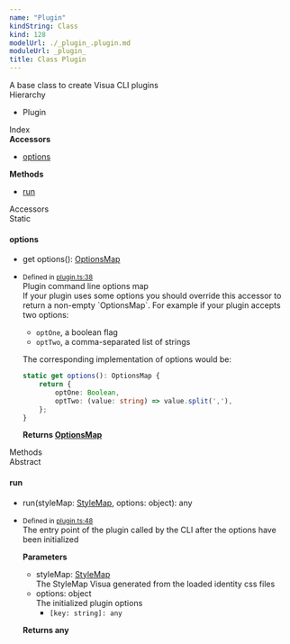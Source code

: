 ```yaml
---
name: "Plugin"
kindString: Class
kind: 128
modelUrl: ./_plugin_.plugin.md
moduleUrl: _plugin_
title: Class Plugin
---
```

<section class="tsd-panel tsd-comment">
<div class="pt-1 tsd-comment">
<div markdown="1">
A base class to create Visua CLI plugins
</div>
</div>
</section>


<section class="pt-2 tsd-panel tsd-hierarchy">
<div class="lead">Hierarchy</div>
<ul class="pl-3 tsd-hierarchy list-style-initial">
<li>
<span class="target">Plugin</span>

</li>
</ul>

</section>





<section >
<div class="lead pb-2">Index</div>
<section class="tsd-panel tsd-index-panel">
<div class="tsd-index-content">
<section class="tsd-index-section ">
<strong>Accessors</strong>
<ul>
<li class="tsd-kind-get-signature tsd-parent-kind-class tsd-is-static"><a href="../_plugin_.plugin/#options" class="tsd-kind-icon">options</a></li>
</ul>
</section>
<section class="tsd-index-section ">
<strong>Methods</strong>
<ul>
<li class="tsd-kind-method tsd-parent-kind-class"><a href="../_plugin_.plugin/#run" class="tsd-kind-icon">run</a></li>
</ul>
</section>
</div>
</section>
</section>
<section>
<div class="lead">Accessors</div>
<section class="pb-4 pt-2 tsd-kind-get-signature tsd-parent-kind-class tsd-is-static">
<div class="d-flex flex-row">
<div class="h4 pr-1"><span class="badge badge-primary">Static</span></div>
<h4 id="options">options</h4>
</div>


<ul class="tsd-signatures tsd-kind-get-signature tsd-parent-kind-class tsd-is-static">
<li class="tsd-signature tsd-kind-icon"><span class="tsd-signature-symbol">get</span> options<span class="tsd-signature-symbol">(</span><span class="tsd-signature-symbol">)</span><span class="tsd-signature-symbol">: </span><a href="../_plugin_/#optionsmap" class="tsd-signature-type">OptionsMap</a></li>
</ul>

<ul class="tsd-descriptions">
<li class="tsd-description">
<aside class="tsd-sources pb-2">
<div class="d-flex flex-column">
<small class="text-muted">Defined in <a href="https://github.com/umbopepato/visua/blob/098ba6b/src/plugin.ts#L38">plugin.ts:38</a></small>
</div>
</aside>
<div class="pt-1 tsd-comment">
<div markdown="1">
Plugin command line options map
</div>
<div markdown="1">
If your plugin uses some options you should override this accessor to return a non-empty `OptionsMap`.
For example if your plugin accepts two options:

- `optOne`, a boolean flag
- `optTwo`, a comma-separated list of strings

The corresponding implementation of options would be:
```typescript
static get options(): OptionsMap {
    return {
        optOne: Boolean,
        optTwo: (value: string) => value.split(','),
    };
}
```

</div>
</div>



<strong>Returns <a href="../_plugin_/#optionsmap" class="tsd-signature-type">OptionsMap</a></strong>


</li>
</ul>

</section>
</section>
<section>
<div class="lead">Methods</div>
<section class="pb-4 pt-2 tsd-kind-method tsd-parent-kind-class">
<div class="d-flex flex-row">
<div class="h4 pr-1"><span class="badge badge-primary">Abstract</span></div>
<h4 id="run">run</h4>
</div>

<ul class="tsd-signatures tsd-kind-method tsd-parent-kind-class">
<li class="tsd-signature tsd-kind-icon">run<span class="tsd-signature-symbol">(</span>styleMap<span class="tsd-signature-symbol">: </span><a href="../_cssom_style_map_.stylemap/" class="tsd-signature-type">StyleMap</a>, options<span class="tsd-signature-symbol">: </span><span class="tsd-signature-type">object</span><span class="tsd-signature-symbol">)</span><span class="tsd-signature-symbol">: </span><span class="tsd-signature-type">any</span></li>
</ul>

<ul class="tsd-descriptions">
<li class="tsd-description">
<aside class="tsd-sources pb-2">
<div class="d-flex flex-column">
<small class="text-muted">Defined in <a href="https://github.com/umbopepato/visua/blob/098ba6b/src/plugin.ts#L48">plugin.ts:48</a></small>
</div>
</aside>
<div class="pt-1 tsd-comment">
<div markdown="1">
The entry point of the plugin called by the CLI after the options have been initialized
</div>
</div>


<strong>Parameters</strong>
<ul class="pl-3 pb-2 list-style-initial">
<li>
<div class="h6 mb-0">styleMap: <a href="../_cssom_style_map_.stylemap/" class="tsd-signature-type">StyleMap</a></div>

<div class="pt-1 tsd-comment">
<div markdown="1">
The StyleMap Visua generated from the loaded identity css files
</div>
</div>

</li>
<li>
<div class="h6 mb-0">options: <span class="tsd-signature-type">object</span></div>

<div class="pt-1 tsd-comment">
<div markdown="1">
The initialized plugin options

</div>
</div>

<ul class="tsd-parameters">
<li class="tsd-parameter-index-signature">
<code><span class="tsd-signature-symbol">[</span>key: <span class="tsd-signature-type">string</span><span class="tsd-signature-symbol">]: </span><span class="tsd-signature-type">any</span></code>


</li>
</ul>
</li>
</ul>

<strong>Returns <span class="tsd-signature-type">any</span></strong>


</li>
</ul>

</section>
</section>
